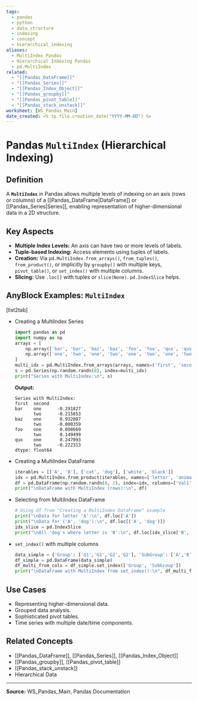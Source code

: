 ```yaml
---
tags:
  - pandas
  - python
  - data_structure
  - indexing
  - concept
  - hierarchical_indexing
aliases:
  - MultiIndex Pandas
  - Hierarchical Indexing Pandas
  - pd.MultiIndex
related:
  - "[[Pandas_DataFrame]]"
  - "[[Pandas_Series]]"
  - "[[Pandas_Index_Object]]"
  - "[[Pandas_groupby]]"
  - "[[Pandas_pivot_table]]"
  - "[[Pandas_stack_unstack]]"
worksheet: [WS_Pandas_Main]
date_created: <% tp.file.creation_date("YYYY-MM-DD") %>
---
```

# Pandas `MultiIndex` (Hierarchical Indexing)

## Definition

A **`MultiIndex`** in Pandas allows multiple levels of indexing on an axis (rows or columns) of a [[Pandas_DataFrame|DataFrame]] or [[Pandas_Series|Series]], enabling representation of higher-dimensional data in a 2D structure.

## Key Aspects

- **Multiple Index Levels:** An axis can have two or more levels of labels.
- **Tuple-based Indexing:** Access elements using tuples of labels.
- **Creation:** Via `pd.MultiIndex.from_arrays()`, `from_tuples()`, `from_product()`, or implicitly by `groupby()` with multiple keys, `pivot_table()`, or `set_index()` with multiple columns.
- **Slicing:** Use `.loc[]` with tuples or `slice(None)`. `pd.IndexSlice` helps.

## AnyBlock Examples: `MultiIndex`

[list2tab]
- Creating a MultiIndex Series
  ```python
  import pandas as pd
  import numpy as np
  arrays = [
      np.array(['bar', 'bar', 'baz', 'baz', 'foo', 'foo', 'qux', 'qux']),
      np.array(['one', 'two', 'one', 'two', 'one', 'two', 'one', 'two'])
  ]
  multi_idx = pd.MultiIndex.from_arrays(arrays, names=('first', 'second'))
  s = pd.Series(np.random.randn(8), index=multi_idx)
  print("Series with MultiIndex:\n", s)
  ```
  **Output:**
  ```
  Series with MultiIndex:
  first  second
  bar    one      -0.291827
         two      -0.215853
  baz    one       0.932087
         two      -0.000359
  foo    one       0.098669
         two       0.149499
  qux    one       0.247093
         two      -0.222313
  dtype: float64
  ```

- Creating a MultiIndex DataFrame
  ```python
  iterables = [['A', 'B'], ['cat', 'dog'], ['white', 'black']]
  idx = pd.MultiIndex.from_product(iterables, names=['letter', 'animal', 'color'])
  df = pd.DataFrame(np.random.randn(8, 2), index=idx, columns=['Val1', 'Val2'])
  print("\nDataFrame with MultiIndex (rows):\n", df)
  ```

- Selecting from MultiIndex DataFrame
  ```python
  # Using df from "Creating a MultiIndex DataFrame" example
  print("\nData for letter 'A':\n", df.loc['A'])
  print("\nData for ('A', 'dog'):\n", df.loc[('A', 'dog')])
  idx_slice = pd.IndexSlice
  print("\nAll 'dog's where letter is 'B':\n", df.loc[idx_slice['B', 'dog', :]])
  ```

- `set_index()` with multiple columns
  ```python
  data_simple = {'Group': ['G1','G1','G2','G2'], 'SubGroup': ['A','B','A','B'], 'Value':}
  df_simple = pd.DataFrame(data_simple)
  df_multi_from_cols = df_simple.set_index(['Group', 'SubGroup'])
  print("\nDataFrame with MultiIndex from set_index():\n", df_multi_from_cols)
  ```

## Use Cases

- Representing higher-dimensional data.
- Grouped data analysis.
- Sophisticated pivot tables.
- Time series with multiple date/time components.

## Related Concepts
- [[Pandas_DataFrame]], [[Pandas_Series]], [[Pandas_Index_Object]]
- [[Pandas_groupby]], [[Pandas_pivot_table]]
- [[Pandas_stack_unstack]]
- Hierarchical Data

---
**Source:** WS_Pandas_Main, Pandas Documentation